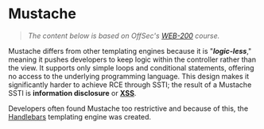 # Mustache

> _The content below is based on OffSec's_ [_WEB-200_](https://www.offsec.com/courses/web-200/) _course._

Mustache differs from other templating engines because it is "_**logic-less**_," meaning it pushes developers to keep logic within the controller rather than the view. It supports only simple loops and conditional statements, offering no access to the underlying programming language. This design makes it significantly  harder to achieve RCE through SSTI; the result of a Mustache SSTI is **information disclosure** or [**XSS**](../xss/).

Developers often found Mustache too restrictive and because of this, the [Handlebars](handlebars.md) templating engine was created.
